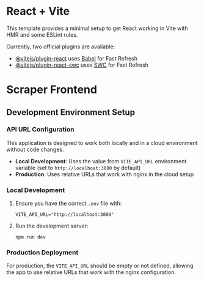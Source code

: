# React + Vite

This template provides a minimal setup to get React working in Vite with HMR and some ESLint rules.

Currently, two official plugins are available:

- [@vitejs/plugin-react](https://github.com/vitejs/vite-plugin-react/blob/main/packages/plugin-react/README.md) uses [Babel](https://babeljs.io/) for Fast Refresh
- [@vitejs/plugin-react-swc](https://github.com/vitejs/vite-plugin-react-swc) uses [SWC](https://swc.rs/) for Fast Refresh

# Scraper Frontend

## Development Environment Setup

### API URL Configuration

This application is designed to work both locally and in a cloud environment without code changes. 

- **Local Development**: Uses the value from `VITE_API_URL` environment variable (set to `http://localhost:3000` by default)
- **Production**: Uses relative URLs that work with nginx in the cloud setup

### Local Development

1. Ensure you have the correct `.env` file with:
   ```
   VITE_API_URL="http://localhost:3000"
   ```

2. Run the development server:
   ```
   npm run dev
   ```

### Production Deployment

For production, the `VITE_API_URL` should be empty or not defined, allowing the app to use relative URLs that work with the nginx configuration.
